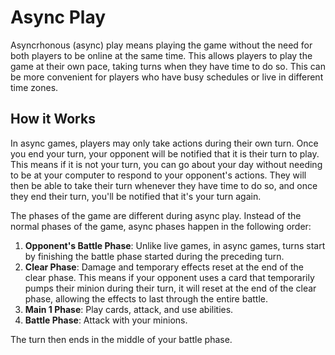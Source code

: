 
# Async Play

Asyncrhonous (async) play means playing the game without the need for both players to be online at the same time. This
allows players to play the game at their own pace, taking turns when they have time to do so. This can be more convenient
for players who have busy schedules or live in different time zones.

## How it Works

In async games, players may only take actions during their own turn.
Once you end your turn, your opponent will be notified that it is their turn to play.
This means if it is not your turn, you can go about your day without needing to be at your computer to respond to your opponent's actions.
They will then be able to take their turn whenever they have time to do so, and once they end their turn, you'll be
notified that it's your turn again.

The phases of the game are different during async play. Instead of the normal phases of the game, async phases happen
in the following order:

1. **Opponent's Battle Phase**: Unlike live games, in async games, turns start by finishing the battle phase started during the preceding turn.
2. **Clear Phase**: Damage and temporary effects reset at the end of the clear phase. This means if your opponent uses a card that temporarily pumps their minion
    during their turn, it will reset at the end of the clear phase, allowing the effects to last through the entire battle.
3. **Main 1 Phase**: Play cards, attack, and use abilities.
4. **Battle Phase**: Attack with your minions.

The turn then ends in the middle of your battle phase.
